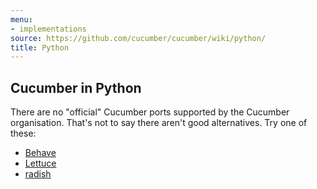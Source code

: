 ```yaml
---
menu:
- implementations
source: https://github.com/cucumber/cucumber/wiki/python/
title: Python
---
```


## Cucumber in Python

There are no "official" Cucumber ports supported by the Cucumber organisation.
That's not to say there aren't good alternatives. Try one of these:

* [Behave](http://pythonhosted.org/behave/)
* [Lettuce](http://lettuce.it/)
* [radish](https://github.com/radish-bdd/radish)
